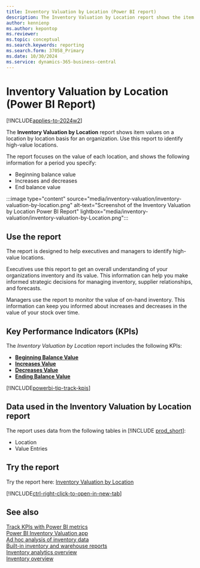 ```yaml
---
title: Inventory Valuation by Location (Power BI report)
description: The Inventory Valuation by Location report shows the item values on a location by location basis. 
author: kennienp
ms.author: kepontop
ms.reviewer: 
ms.topic: conceptual
ms.search.keywords: reporting
ms.search.form: 37058_Primary
ms.date: 10/30/2024
ms.service: dynamics-365-business-central
---
```


# Inventory Valuation by Location (Power BI Report)

[!INCLUDE[applies-to-2024w2](includes/applies-to-2024w2.md)]

The **Inventory Valuation by Location** report shows item values on a location by location basis for an organization. Use this report to identify high-value locations.

The report focuses on the value of each location, and shows the following information for a period you specify:

- Beginning balance value
- Increases and decreases
- End balance value

:::image type="content" source="media/inventory-valuation/inventory-valuation-by-location.png" alt-text="Screenshot of the Inventory Valuation by Location Power BI Report" lightbox="media/inventory-valuation/inventory-valuation-by-Location.png":::

## Use the report

The report is designed to help executives and managers to identify high-value locations.

Executives use this report to get an overall understanding of your organizations inventory and its value. This information can help you make informed strategic decisions for managing inventory, supplier relationships, and forecasts.

Managers use the report to monitor the value of on-hand inventory. This information can keep you informed about increases and decreases in the value of your stock over time.

## Key Performance Indicators (KPIs)

The *Inventory Valuation by Location* report includes the following KPIs:

- [**Beginning Balance Value**](inventory-valuation-powerbi-kpis.md#beginning-balance-value)
- [**Increases Value**](inventory-valuation-powerbi-kpis.md#increases-qty)
- [**Decreases Value**](inventory-valuation-powerbi-kpis.md#decreases-qty)
- [**Ending Balance Value**](inventory-valuation-powerbi-kpis.md#ending-balance-value)

[!INCLUDE[powerbi-tip-track-kpis](includes/powerbi-tip-track-kpis.md)]


## Data used in the Inventory Valuation by Location report

The report uses data from the following tables in [!INCLUDE [prod_short](includes/prod_short.md)]:

- Location
- Value Entries

## Try the report

Try the report here: [Inventory Valuation by Location](https://businesscentral.dynamics.com?page=37058)

[!INCLUDE[ctrl-right-click-to-open-in-new-tab](includes/ctrl-right-click-to-open-in-new-tab.md)]

## See also

[Track KPIs with Power BI metrics](track-kpis-with-power-bi-metrics.md)  
[Power BI Inventory Valuation app](inventory-valuation-powerbi-app.md)  
[Ad hoc analysis of inventory data](ad-hoc-analysis-inventory.md)  
[Built-in inventory and warehouse reports](inventory-WMS-reports.md)  
[Inventory analytics overview](inventory-analytics-overview.md)  
[Inventory overview](inventory-manage-inventory.md)  
